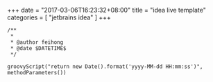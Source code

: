 +++
date = "2017-03-06T16:23:32+08:00"
title = "idea live template"
categories = [ "jetbrains idea" ]
+++

```
/**
 * 
 * @author feihong
 * @date $DATETIME$
 */

groovyScript("return new Date().format('yyyy-MM-dd HH:mm:ss')", methodParameters())
```